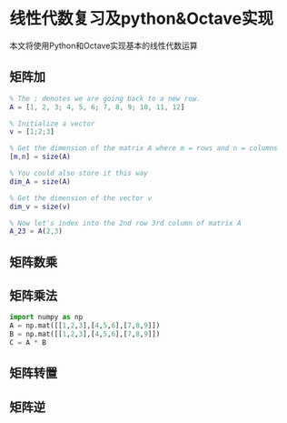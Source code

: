 # 线性代数复习及python&Octave实现

本文将使用Python和Octave实现基本的线性代数运算

## 矩阵加

```matlab
% The ; denotes we are going back to a new row.
A = [1, 2, 3; 4, 5, 6; 7, 8, 9; 10, 11, 12]

% Initialize a vector 
v = [1;2;3] 

% Get the dimension of the matrix A where m = rows and n = columns
[m,n] = size(A)

% You could also store it this way
dim_A = size(A)

% Get the dimension of the vector v 
dim_v = size(v)

% Now let's index into the 2nd row 3rd column of matrix A
A_23 = A(2,3)
```

## 矩阵数乘


## 矩阵乘法



```python
import numpy as np
A = np.mat([[1,2,3],[4,5,6],[7,8,9]])
B = np.mat([[1,2,3],[4,5,6],[7,8,9]])
C = A * B
```

## 矩阵转置


## 矩阵逆